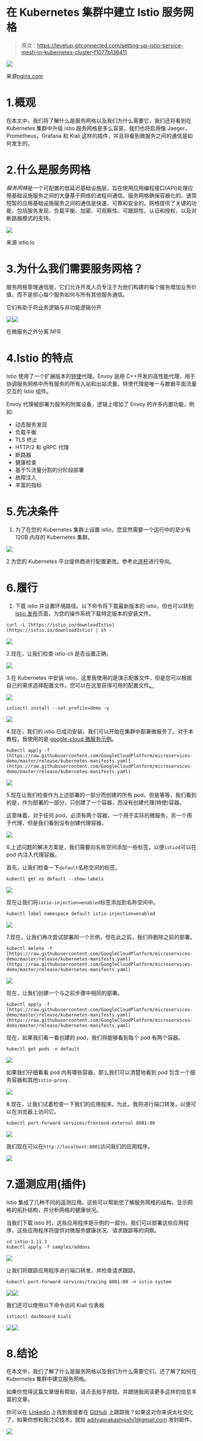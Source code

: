# 在 Kubernetes 集群中建立 Istio 服务网格

> 原文：<https://levelup.gitconnected.com/setting-up-istio-service-mesh-in-kubernetes-cluster-f1077b136411>

![](img/5f7d05750f9a766df084423ac14ef107.png)

来源[nginx.com](https://www.nginx.com/)

# 1.概观

在本文中，我们将了解什么是服务网格以及我们为什么需要它，我们还将看到在 Kubernetes 集群中升级 istio 服务网格是多么容易。我们也将启用像 Jaeger，Prometheus，Grafana 和 Kiali 这样的插件，并且将看到微服务之间的通信是如何发生的。

# 2.什么是服务网格

*服务网格*是一个可配置的低延迟基础设施层，旨在使用应用编程接口(API)处理应用基础设施服务之间的大量基于网络的进程间通信。服务网格确保容器化的、通常短暂的应用基础设施服务之间的通信是快速、可靠和安全的。网格提供了关键的功能，包括服务发现、负载平衡、加密、可观察性、可跟踪性、认证和授权，以及对断路器模式的支持。

![](img/e7ff31e651d11814ea5a84ffc9b433ad.png)

来源 istio.io

# 3.为什么我们需要服务网格？

服务网格管理通信层，它们允许开发人员专注于为他们构建的每个服务增加业务价值，而不是担心每个服务如何与所有其他服务通信。

它们有助于将业务逻辑与非功能逻辑分开

![](img/728e265d760e90022b351493b5dcd582.png)![](img/e43a0c6662dccce7bc80529726c03ebc.png)

在微服务之外分离 NFR

# 4.Istio 的特点

Istio 使用了一个扩展版本的[特使](https://envoyproxy.github.io/envoy/)代理。Envoy 是用 C++开发的高性能代理，用于协调服务网格中所有服务的所有入站和出站流量。特使代理是唯一与数据平面流量交互的 Istio 组件。

Envoy 代理被部署为服务的附属设备，逻辑上增加了 Envoy 的许多内置功能，例如:

*   动态服务发现
*   负载平衡
*   TLS 终止
*   HTTP/2 和 gRPC 代理
*   断路器
*   健康检查
*   基于%流量分割的分阶段部署
*   故障注入
*   丰富的指标

# 5.先决条件

1.  为了在您的 Kubernetes 集群上设置 istio，您显然需要一个运行中的至少有 12GB 内存的 Kubernetes 集群。

![](img/dc7e8c484575904c937a7ebbf1164c55.png)

2.为您的 Kubernetes 平台提供商进行配置更改。参考此[连杆](https://istio.io/latest/docs/setup/platform-setup/)进行导向。

# 6.履行

1.  下载 istio 并设置环境路径。以下命令将下载最新版本的 istio，但也可以转到 [Istio 发布](https://github.com/istio/istio/releases/tag/1.11.3)页面，为您的操作系统下载特定版本的安装文件。

```
curl -L [https://istio.io/downloadIstio](https://istio.io/downloadIstio) | sh -
```

![](img/61ff091e7dd88488aa18406e61a8e923.png)

2.现在，让我们检查 istio-cli 是否设置正确。

![](img/3333985ea2422d7943363bfa21100c34.png)

3.在 Kubernetes 中安装 istio，这里我使用的是演示配置文件，但是您可以根据自己的需求选择配置文件。您可以在这里获得可用的配置文件[。](https://istio.io/latest/docs/setup/additional-setup/config-profiles/)

![](img/1a06a93e60e20ba3c05788f1161d5102.png)

```
istioctl install --set profile=demo -y
```

![](img/6eff39c4797c4ecb6804375df6fd47d8.png)

4.现在，我们的 istio 已成功安装，我们可以开始在集群中部署微服务了。对于本教程，我使用的是 [google-cloud 微服务示例](https://github.com/GoogleCloudPlatform/microservices-demo/)。

```
kubectl apply -f [https://raw.githubusercontent.com/GoogleCloudPlatform/microservices-demo/master/release/kubernetes-manifests.yaml](https://raw.githubusercontent.com/GoogleCloudPlatform/microservices-demo/master/release/kubernetes-manifests.yaml)
```

![](img/ba5fae3ec238c602c621dd557b0fdb00.png)

5.现在让我们检查作为上述部署的一部分而创建的所有 pod。但是等等，我们看到的是，作为部署的一部分，只创建了一个容器，而没有创建代理(特使)容器。

这意味着，对于任何 pod，必须有两个容器，一个用于实际的微服务，另一个用于代理，但是我们看到没有创建代理容器。

![](img/f13c2f8a4531a86fa61cd26637b86584.png)

6.上述问题的解决方案是，我们需要向名称空间添加一些标签，以便`istiod`可以在 pod 内注入代理容器。

首先，让我们检查一下`default`名称空间的标签。

```
kubectl get ns default --show-labels
```

![](img/ae951d99b3422c00d68c682d2ec4dfbe.png)

现在让我们将`istio-injection=enabled`标签添加到名称空间中。

```
kubectl label namespace default istio-injection=enabled
```

![](img/6c6b4fa297a8eb0fc780c613b9448029.png)

7.现在，让我们再次尝试部署同一个示例，但在此之前，我们将删除之前的部署。

```
kubectl delete -f [https://raw.githubusercontent.com/GoogleCloudPlatform/microservices-demo/master/release/kubernetes-manifests.yaml](https://raw.githubusercontent.com/GoogleCloudPlatform/microservices-demo/master/release/kubernetes-manifests.yaml)
```

![](img/377108ecb56241bccc66795d18294f4f.png)

现在，让我们创建一个与之前步骤中相同的部署。

```
kubectl apply -f [https://raw.githubusercontent.com/GoogleCloudPlatform/microservices-demo/master/release/kubernetes-manifests.yaml](https://raw.githubusercontent.com/GoogleCloudPlatform/microservices-demo/master/release/kubernetes-manifests.yaml)
```

现在，如果我们看一看创建的 pod，我们将能够看到每个 pod 有两个容器。

```
kubectl get pods -n default
```

![](img/538347c52eae09ecaf7d0df75e802f3b.png)

如果我们仔细看看 pod 内有哪些容器，那么我们可以清楚地看到 pod 包含一个服务容器和其他`istio-proxy.`

![](img/7d59c71406177a6444792bc8dee7b402.png)

8.现在，让我们试着检查一下我们的应用程序。为此，我将进行端口转发，以便可以在浏览器上访问它。

```
kubectl port-forward services/frontend-external 8081:80
```

![](img/9b2a998911a08b63505e5a2f58fad758.png)

我们现在可以在`http://localhost:8081`访问我们的应用程序。

![](img/75870740ec025143129f4c9c4399a830.png)

# 7.遥测应用(插件)

Istio 集成了几种不同的遥测应用。这些可以帮助您了解服务网格的结构，显示网格的拓扑结构，并分析网格的健康状况。

当我们下载 istio 时，这些应用程序是示例的一部分。我们可以部署这些应用程序，这些应用程序将提供对微服务健康状况、请求跟踪等的洞察。

```
cd istio-1.11.3
kubectl apply -f samples/addons
```

![](img/83a39058464949162792169d1953feb0.png)

让我们将跟踪应用程序进行端口转发，并检查请求跟踪。

```
kubectl port-forward services/tracing 8081:80 -n istio-system
```

![](img/d53dbd8543a750df26ad6dac83fa6e77.png)![](img/7f1605ff0758956ef26feac735a7bc76.png)

我们还可以使用以下命令访问 Kiali 仪表板

```
istioctl dashboard kiali
```

![](img/6160e7d40ca2adcd402b720a514f0552.png)![](img/4998a5e856ee441fc251b1b08d9a2dba.png)

# 8.结论

在本文中，我们了解了什么是服务网格以及我们为什么需要它们，还了解了如何在 Kubernetes 集群中建立服务网格。

如果你觉得这篇文章很有帮助，请点击拍手按钮，并跟随我阅读更多这样的信息丰富的文章。

你可以在 [Linkedin](https://linkedin.com/in/adityajoshi12) 上找到我或者在 [GitHub](https://github.com/adityajoshi12) 上跟踪我？如果这对你来说太社交化了，如果你想和我讨论技术，就给 adityaprakashjoshi1@gmail.com 发封邮件。

![](img/f4a0b83e95ad6eb0baa8aea07d5ee6e5.png)